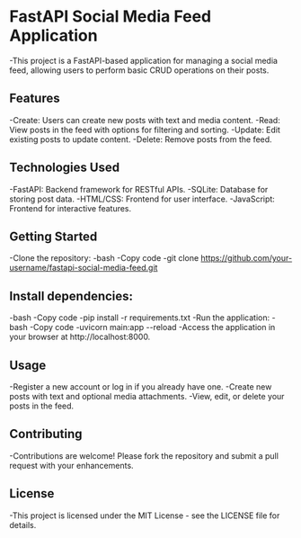 # FastAPI Social Media Feed Application
-This project is a FastAPI-based application for managing a social media feed, allowing users to perform basic CRUD operations on their posts.

## Features
-Create: Users can create new posts with text and media content.
-Read: View posts in the feed with options for filtering and sorting.
-Update: Edit existing posts to update content.
-Delete: Remove posts from the feed.

## Technologies Used
-FastAPI: Backend framework for RESTful APIs.
-SQLite: Database for storing post data.
-HTML/CSS: Frontend for user interface.
-JavaScript: Frontend for interactive features.

## Getting Started
-Clone the repository:
-bash
-Copy code
-git clone https://github.com/your-username/fastapi-social-media-feed.git

## Install dependencies:
-bash
-Copy code
-pip install -r requirements.txt
-Run the application:
-bash
-Copy code
-uvicorn main:app --reload
-Access the application in your browser at http://localhost:8000.

## Usage
-Register a new account or log in if you already have one.
-Create new posts with text and optional media attachments.
-View, edit, or delete your posts in the feed.

## Contributing
-Contributions are welcome! Please fork the repository and submit a pull request with your enhancements.

## License
-This project is licensed under the MIT License - see the LICENSE file for details.

